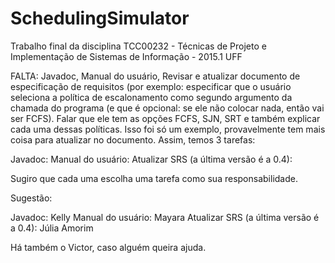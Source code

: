 # SchedulingSimulator
Trabalho final da disciplina TCC00232 - Técnicas de Projeto e Implementação de Sistemas de Informação - 2015.1 UFF

FALTA: Javadoc, Manual do usuário, Revisar e atualizar documento de especificação de requisitos (por exemplo: especificar que o usuário seleciona a política de escalonamento como segundo argumento da chamada do programa (e que é opcional: se ele não colocar nada, então vai ser FCFS). Falar que ele tem as opções FCFS, SJN, SRT e também explicar cada uma dessas políticas. Isso foi só um exemplo, provavelmente tem mais coisa para atualizar no documento. Assim, temos 3 tarefas:

Javadoc: 
Manual do usuário: 
Atualizar SRS (a última versão é a 0.4): 

Sugiro que cada uma escolha uma tarefa como sua responsabilidade.

Sugestão:

Javadoc: Kelly
Manual do usuário: Mayara
Atualizar SRS (a última versão é a 0.4): Júlia Amorim

Há também o Victor, caso alguém queira ajuda.
